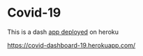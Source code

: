 # Covid-19

This is a dash <a href="https://covid-dashboard-19.herokuapp.com/">app deployed</a> on heroku

https://covid-dashboard-19.herokuapp.com/
